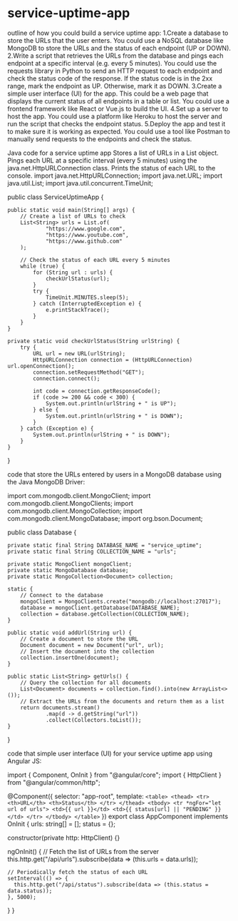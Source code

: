 # service-uptime-app
outline of how you could build a service uptime app:
1.Create a database to store the URLs that the user enters. You could use a NoSQL database like MongoDB to store the URLs and the status of each endpoint (UP or DOWN).
2.Write a script that retrieves the URLs from the database and pings each endpoint at a specific interval (e.g. every 5 minutes). You could use the requests library in Python to send an HTTP request to each endpoint and check the status code of the response. If the status code is in the 2xx range, mark the endpoint as UP. Otherwise, mark it as DOWN.
3.Create a simple user interface (UI) for the app. This could be a web page that displays the current status of all endpoints in a table or list. You could use a frontend framework like React or Vue.js to build the UI.
4.Set up a server to host the app. You could use a platform like Heroku to host the server and run the script that checks the endpoint status.
5.Deploy the app and test it to make sure it is working as expected. You could use a tool like Postman to manually send requests to the endpoints and check the status.


Java code for a service uptime app
Stores a list of URLs in a List object.
Pings each URL at a specific interval (every 5 minutes) using the java.net.HttpURLConnection class.
Prints the status of each URL to the console.
import java.net.HttpURLConnection;
import java.net.URL;
import java.util.List;
import java.util.concurrent.TimeUnit;

public class ServiceUptimeApp {

    public static void main(String[] args) {
        // Create a list of URLs to check
        List<String> urls = List.of(
                "https://www.google.com",
                "https://www.youtube.com",
                "https://www.github.com"
        );

        // Check the status of each URL every 5 minutes
        while (true) {
            for (String url : urls) {
                checkUrlStatus(url);
            }
            try {
                TimeUnit.MINUTES.sleep(5);
            } catch (InterruptedException e) {
                e.printStackTrace();
            }
        }
    }

    private static void checkUrlStatus(String urlString) {
        try {
            URL url = new URL(urlString);
            HttpURLConnection connection = (HttpURLConnection) url.openConnection();
            connection.setRequestMethod("GET");
            connection.connect();

            int code = connection.getResponseCode();
            if (code >= 200 && code < 300) {
                System.out.println(urlString + " is UP");
            } else {
                System.out.println(urlString + " is DOWN");
            }
        } catch (Exception e) {
            System.out.println(urlString + " is DOWN");
        }
    }
}

code that store the URLs entered by users in a MongoDB database using the Java MongoDB Driver:


import com.mongodb.client.MongoClient;
import com.mongodb.client.MongoClients;
import com.mongodb.client.MongoCollection;
import com.mongodb.client.MongoDatabase;
import org.bson.Document;

public class Database {

    private static final String DATABASE_NAME = "service_uptime";
    private static final String COLLECTION_NAME = "urls";

    private static MongoClient mongoClient;
    private static MongoDatabase database;
    private static MongoCollection<Document> collection;

    static {
        // Connect to the database
        mongoClient = MongoClients.create("mongodb://localhost:27017");
        database = mongoClient.getDatabase(DATABASE_NAME);
        collection = database.getCollection(COLLECTION_NAME);
    }

    public static void addUrl(String url) {
        // Create a document to store the URL
        Document document = new Document("url", url);
        // Insert the document into the collection
        collection.insertOne(document);
    }

    public static List<String> getUrls() {
        // Query the collection for all documents
        List<Document> documents = collection.find().into(new ArrayList<>());
        // Extract the URLs from the documents and return them as a list
        return documents.stream()
                .map(d -> d.getString("url"))
                .collect(Collectors.toList());
    }
}

code that simple user interface (UI) for your service uptime app using Angular JS:

import { Component, OnInit } from "@angular/core";
import { HttpClient } from "@angular/common/http";

@Component({
  selector: "app-root",
  template: `
    <table>
      <thead>
        <tr>
          <th>URL</th>
          <th>Status</th>
        </tr>
      </thead>
      <tbody>
        <tr *ngFor="let url of urls">
          <td>{{ url }}</td>
          <td>{{ status[url] || "PENDING" }}</td>
        </tr>
      </tbody>
    </table>
  `
})
export class AppComponent implements OnInit {
  urls: string[] = [];
  status = {};

  constructor(private http: HttpClient) {}

  ngOnInit() {
    // Fetch the list of URLs from the server
    this.http.get("/api/urls").subscribe(data => (this.urls = data.urls));

    // Periodically fetch the status of each URL
    setInterval(() => {
      this.http.get("/api/status").subscribe(data => (this.status = data.status));
    }, 5000);
  }
}
